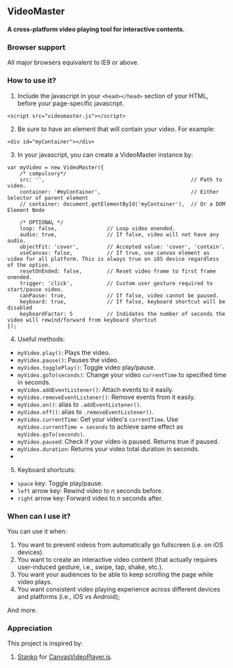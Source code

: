## VideoMaster
#### A cross-platform video playing tool for interactive contents.

### Browser support
All major browsers equivalent to IE9 or above.

### How to use it?
1. Include the javascript in your `<head></head>` section of your HTML, before your page-specific javascript.
```
<script src="videomaster.js"></script>
```

2. Be sure to have an element that will contain your video. For example:
```
<div id="myContainer"></div>
```

3. In your javascript, you can create a VideoMaster instance by:
```
var myVideo = new VideoMaster({
    /* compulsory*/
    src: '',                                               // Path to video.
    container: '#myContainer',                             // Either Selector of parent element
    // container: document.getElementById('myContainer'),  // Or a DOM Element Node
    
    /* OPTIONAL */
    loop: false,                // Loop video onended.
    audio: true,                // If false, video will not have any audio.
    objectFit: 'cover',         // Accepted value: 'cover', 'contain'.
    useCanvas: false,           // If true, use canvas element as video for all platform. This is always true on iOS device regardless of the option.
    resetOnEnded: false,        // Reset video frame to first frame onended.
    trigger: 'click',           // Custom user gesture required to start/pause video.
    canPause: true,             // If false, video cannot be paused.
    keyboard: true,             // If false, keyboard shortcut will be disabled
    keyboardFactor: 5           // Indidates the number of seconds the video will rewind/forward from keyboard shortcut
});
```

4. Useful methods:
- `myVideo.play()`: Plays the video.
- `myVideo.pause()`: Pauses the video.
- `myVideo.togglePlay()`: Toggle video play/pause.
- `myVideo.goTo(seconds)`: Change your video `currentTime` to specified time in seconds.
- `myVideo.addEventListener()`: Attach events to it easily.
- `myVideo.removeEventListener()`: Remove events from it easily.
- `myVideo.on()`: alias to `.addEventListener()`.
- `myVideo.off()`: alias to `.removeEventListener()`.
- `myVideo.currentTime`: Get your video's `currentTime`. Use `myVideo.currentTime = seconds` to achieve same effect as `myVideo.goTo(seconds)`.
- `myVideo.paused`: Check if your video is paused. Returns true if paused.
- `myVideo.duration`: Returns your video total duration in seconds.
- 
5. Keyboard shortcuts:
- `space` key: Toggle play/pause.
- `left` arrow key: Rewind video to _n_ seconds before.
- `right` arrow key: Forward video to _n_ seconds after.

### When can I use it?
You can use it when:
  1. You want to prevent videos from automatically go fullscreen (i.e. on iOS devices).
  2. You want to create an interactive video content (that actually requires user-induced gesture, i.e., swipe, tap, shake, etc.).
  3. You want your audiences to be able to keep scrolling the page while video plays.
  4. You want consistent video playing experience across different devices and platforms (i.e., iOS vs Android);

And more.


### Appreciation
This project is inspired by:
1. [Stanko](https://github.com/Stanko/) for [CanvasVideoPlayer.js](https://github.com/Stanko/html-canvas-video-player).